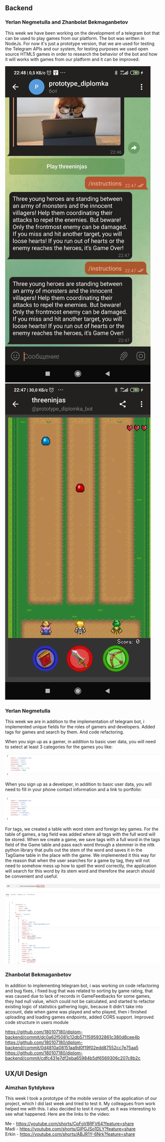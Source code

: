 
## Backend
### Yerlan Negmetulla and Zhanbolat Bekmaganbetov

This week we have been working on the development of a telegram bot that can be used to play games from our platform. The bot was written in NodeJs. For now it's just a prototype version, that we are used for testing the Telegram APIs and our system, for testing purposes we used open source HTML5 games in order to research the behavior of the bot and how it will works with games from our platform and it can be improved:

![Telegram bot 1](./week12/telegram_bot_1.jpg)
![Telegram bot 2](./week12/telegram_bot_2.jpg)

### Yerlan Negmetulla

This week we are in addition to the implementation of telegram bot, i implemented unique fields for the roles of gamers and developers. Added tags for games and search by them. And code refactoring.

When you sign up as a gamer, in addition to basic user data, you will need to select at least 3 categories for the games you like:

![gamer reg](./week12/yn1.png)

When you sign up as a developer, in addition to basic user data, you will need to fill in your phone contact information and a link to portfolio:

![developer reg](./week12/yn2.png)

For tags, we created a table with word stem and foreign key games. For the table of games, a tag field was added where all tags with the full word will be stored. When we create a game, we save tags with a full word in the tags field of the Game table and pass each word through a stemmer in the nltk python library that pulls out the stem of the word and saves it in the TagGame table in the place with the game. We implemented it this way for the reason that when the user searches for a game by tag, they will not need to somehow mess up how to spell the word correctly, the application will search for this word by its stem word and therefore the search should be convenient and useful:

![tags](./week12/yn3.png)

### Zhanbolat Bekmaganbetov

In addition to implementing telegram bot, i was working on code refactoring and bug fixes, i fixed bug that was related to sorting by game rating, that was caused due to lack of records in GameFeedbacks for some games, they had null value, which could not be calculated, and started to refactor existing logic of statistics gathering logic, because it didn't take into account, date when game was played and who played, then i finished uploading and loading games endpoints, added CORS support. Improved code structure in users module

https://github.com/180107180/diplom-backend/commit/dc0a62f5081c12db5711595932861c380d8cee4b
https://github.com/180107180/diplom-backend/commit/0d4810a08151aa9d0f19f02edd87552cc7e75aa5
https://github.com/180107180/diplom-backend/commit/cdfc431e7df2eba65984b5df6569306c207c8b2c

## UX/UI Design
### Aimzhan Sytdykova
This week I took a prototype of the mobile version of the application of our project, which I did last week and tried to test it. My colleagues from work helped me with this. I also decided to test it myself, as it was interesting to see what happened. Here are the links to the video:

Me - https://youtube.com/shorts/CpFoV8RFV64?feature=share \
Madi - https://youtube.com/shorts/GlPGJSo1DLY?feature=share \
Erkin - https://youtube.com/shorts/ABJR1Y-6Nrk?feature=share
